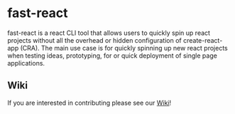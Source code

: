 # fast-react
fast-react is a react CLI tool that allows users to quickly spin up react projects without all the overhead or hidden configuration of create-react-app (CRA). The main use case is for quickly spinning up new react projects when testing ideas, prototyping, for or quick deployment of single page applications.


## Wiki

If you are interested in contributing please see our [Wiki](https://github.com/AlexGaiser/fast-react/wiki/Setting-up-for-Development)!

